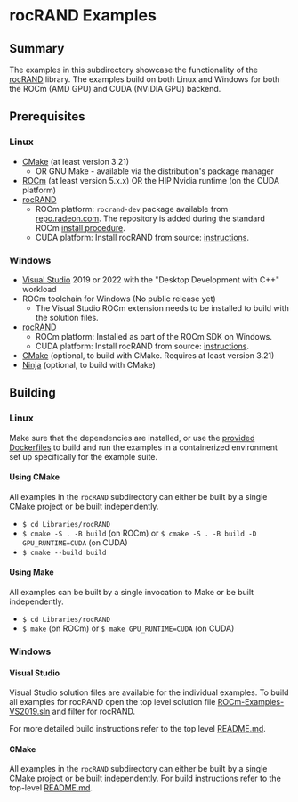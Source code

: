# rocRAND Examples

## Summary

The examples in this subdirectory showcase the functionality of the [rocRAND](https://github.com/rocmSoftwarePlatform/rocRAND) library. The examples build on both Linux and Windows for both the ROCm (AMD GPU) and CUDA (NVIDIA GPU) backend.

## Prerequisites

### Linux

- [CMake](https://cmake.org/download/) (at least version 3.21)
  - OR GNU Make - available via the distribution's package manager
- [ROCm](https://docs.amd.com/bundle/ROCm-Installation-Guide-v5.1.3/page/Overview_of_ROCm_Installation_Methods.html) (at least version 5.x.x) OR the HIP Nvidia runtime (on the CUDA platform)
- [rocRAND](https://github.com/rocmSoftwarePlatform/rocRAND)
  - ROCm platform: `rocrand-dev` package available from [repo.radeon.com](https://repo.radeon.com/rocm/). The repository is added during the standard ROCm [install procedure](https://docs.amd.com/bundle/ROCm-Installation-Guide-v5.1.3/page/How_to_Install_ROCm.html).
  - CUDA platform: Install rocRAND from source: [instructions](https://github.com/rocmSoftwarePlatform/rocRAND#build-and-install).

### Windows

- [Visual Studio](https://visualstudio.microsoft.com/) 2019 or 2022 with the "Desktop Development with C++" workload
- ROCm toolchain for Windows (No public release yet)
  - The Visual Studio ROCm extension needs to be installed to build with the solution files.
- [rocRAND](https://github.com/rocmSoftwarePlatform/rocRAND)
  - ROCm platform: Installed as part of the ROCm SDK on Windows.
  - CUDA platform: Install rocRAND from source: [instructions](https://github.com/rocmSoftwarePlatform/rocRAND#build-and-install).
- [CMake](https://cmake.org/download/) (optional, to build with CMake. Requires at least version 3.21)
- [Ninja](https://ninja-build.org/) (optional, to build with CMake)

## Building

### Linux

Make sure that the dependencies are installed, or use the [provided Dockerfiles](../../Dockerfiles/) to build and run the examples in a containerized environment set up specifically for the example suite.

#### Using CMake

All examples in the `rocRAND` subdirectory can either be built by a single CMake project or be built independently.

- `$ cd Libraries/rocRAND`
- `$ cmake -S . -B build` (on ROCm) or `$ cmake -S . -B build -D GPU_RUNTIME=CUDA` (on CUDA)
- `$ cmake --build build`

#### Using Make

All examples can be built by a single invocation to Make or be built independently.

- `$ cd Libraries/rocRAND`
- `$ make` (on ROCm) or `$ make GPU_RUNTIME=CUDA` (on CUDA)

### Windows

#### Visual Studio

Visual Studio solution files are available for the individual examples. To build all examples for rocRAND open the top level solution file [ROCm-Examples-VS2019.sln](../../ROCm-Examples-VS2019.sln) and filter for rocRAND.

For more detailed build instructions refer to the top level [README.md](../../README.md#visual-studio).

#### CMake

All examples in the `rocRAND` subdirectory can either be built by a single CMake project or be built independently. For build instructions refer to the top-level [README.md](../../README.md#cmake-2).
